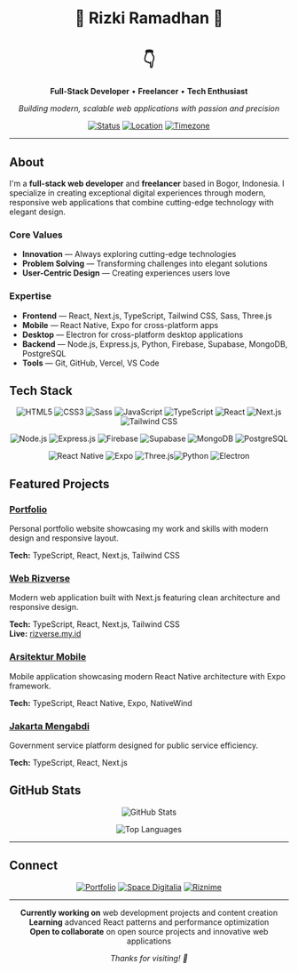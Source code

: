 <div align="center">

# 🤞 Rizki Ramadhan 🧐

# 👇

**Full-Stack Developer** • **Freelancer** • **Tech Enthusiast**

_Building modern, scalable web applications with passion and precision_

[![Status](https://img.shields.io/badge/Status-Available%20for%20Hire-10B981?style=flat-square&logo=github&logoColor=white)](https://github.com/Rizkiramadhan20)
[![Location](https://img.shields.io/badge/Location-Bogor%2C%20Indonesia-3B82F6?style=flat-square&logo=location&logoColor=white)](https://maps.google.com/?q=Bogor,Indonesia)
[![Timezone](https://img.shields.io/badge/Timezone-UTC%2B07:00-F59E0B?style=flat-square&logo=clock&logoColor=white)](https://time.is/UTC%2B7)

</div>

---

## About

I'm a **full-stack web developer** and **freelancer** based in Bogor, Indonesia. I specialize in creating exceptional digital experiences through modern, responsive web applications that combine cutting-edge technology with elegant design.

### Core Values

- **Innovation** — Always exploring cutting-edge technologies
- **Problem Solving** — Transforming challenges into elegant solutions
- **User-Centric Design** — Creating experiences users love

### Expertise

- **Frontend** — React, Next.js, TypeScript, Tailwind CSS, Sass, Three.js
- **Mobile** — React Native, Expo for cross-platform apps
- **Desktop** — Electron for cross-platform desktop applications
- **Backend** — Node.js, Express.js, Python, Firebase, Supabase, MongoDB, PostgreSQL
- **Tools** — Git, GitHub, Vercel, VS Code

## Tech Stack

<div align="center">

![HTML5](https://img.shields.io/badge/HTML5-E34F26?style=flat-square&logo=html5&logoColor=white)
![CSS3](https://img.shields.io/badge/CSS3-1572B6?style=flat-square&logo=css3&logoColor=white)
![Sass](https://img.shields.io/badge/Sass-CC6699?style=flat-square&logo=sass&logoColor=white)
![JavaScript](https://img.shields.io/badge/JavaScript-F7DF1E?style=flat-square&logo=javascript&logoColor=black)
![TypeScript](https://img.shields.io/badge/TypeScript-007ACC?style=flat-square&logo=typescript&logoColor=white)
![React](https://img.shields.io/badge/React-20232A?style=flat-square&logo=react&logoColor=61DAFB)
![Next.js](https://img.shields.io/badge/Next.js-000000?style=flat-square&logo=next.js&logoColor=white)
![Tailwind CSS](https://img.shields.io/badge/Tailwind_CSS-38B2AC?style=flat-square&logo=tailwind-css&logoColor=white)

![Node.js](https://img.shields.io/badge/Node.js-43853D?style=flat-square&logo=node.js&logoColor=white)
![Express.js](https://img.shields.io/badge/Express.js-000000?style=flat-square&logo=express&logoColor=white)
![Firebase](https://img.shields.io/badge/Firebase-FFCA28?style=flat-square&logo=firebase&logoColor=black)
![Supabase](https://img.shields.io/badge/Supabase-3ECF8E?style=flat-square&logo=supabase&logoColor=white)
![MongoDB](https://img.shields.io/badge/MongoDB-47A248?style=flat-square&logo=mongodb&logoColor=white)
![PostgreSQL](https://img.shields.io/badge/PostgreSQL-316192?style=flat-square&logo=postgresql&logoColor=white)

![React Native](https://img.shields.io/badge/React_Native-20232A?style=flat-square&logo=react&logoColor=61DAFB)
![Expo](https://img.shields.io/badge/Expo-000000?style=flat-square&logo=expo&logoColor=white)
![Three.js](https://img.shields.io/badge/Three.js-000000?style=flat-square&logo=three.js&logoColor=white)![Python](https://img.shields.io/badge/Python-3776AB?style=flat-square&logo=python&logoColor=white)
![Electron](https://img.shields.io/badge/Electron-191970?style=flat-square&logo=electron&logoColor=white)

</div>

## Featured Projects

### [Portfolio](https://github.com/Rizkiramadhan20/portofolio)

Personal portfolio website showcasing my work and skills with modern design and responsive layout.

**Tech:** TypeScript, React, Next.js, Tailwind CSS

### [Web Rizverse](https://github.com/Rizkiramadhan20/web-rizverse)

Modern web application built with Next.js featuring clean architecture and responsive design.

**Tech:** TypeScript, React, Next.js, Tailwind CSS  
**Live:** [rizverse.my.id](https://rizverse.my.id)

### [Arsitektur Mobile](https://github.com/Rizkiramadhan20/arsitektur-mobile)

Mobile application showcasing modern React Native architecture with Expo framework.

**Tech:** TypeScript, React Native, Expo, NativeWind

### [Jakarta Mengabdi](https://github.com/Rizkiramadhan20/jakarta-mengabdi)

Government service platform designed for public service efficiency.

**Tech:** TypeScript, React, Next.js

## GitHub Stats

<div align="center">

![GitHub Stats](https://github-readme-stats.vercel.app/api?username=Rizkiramadhan20&show_icons=true&theme=default&hide_border=true&count_private=true)

![Top Languages](https://github-readme-stats.vercel.app/api/top-langs/?username=Rizkiramadhan20&layout=compact&theme=default&hide_border=true)

</div>

---

## Connect

<div align="center">

[![Portfolio](https://img.shields.io/badge/Portfolio-000000?style=flat-square&logo=About.me&logoColor=white)](https://rizkiramadhan.web.id)
[![Space Digitalia](https://img.shields.io/badge/Space_Digitalia-000000?style=flat-square&logo=About.me&logoColor=white)](https://spacedigitalia.my.id)
[![Riznime](https://img.shields.io/badge/Riznime-000000?style=flat-square&logo=About.me&logoColor=white)](https://riznime.vercel.app)

</div>

---

<div align="center">

**Currently working on** web development projects and content creation  
**Learning** advanced React patterns and performance optimization  
**Open to collaborate** on open source projects and innovative web applications

_Thanks for visiting! 👋_

</div>

